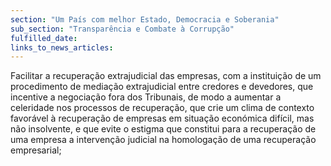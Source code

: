 ```yaml
---
section: "Um País com melhor Estado, Democracia e Soberania"
sub_section: "Transparência e Combate à Corrupção"
fulfilled_date:
links_to_news_articles:
---
```


Facilitar a recuperação extrajudicial das empresas, com a instituição de um procedimento de mediação extrajudicial entre credores e devedores, que incentive a negociação fora dos Tribunais, de modo a aumentar a celeridade nos processos de recuperação, que crie um clima de contexto favorável à recuperação de empresas em situação económica difícil, mas não insolvente, e que evite o estigma que constitui para a recuperação de uma empresa a intervenção judicial na homologação de uma recuperação empresarial;